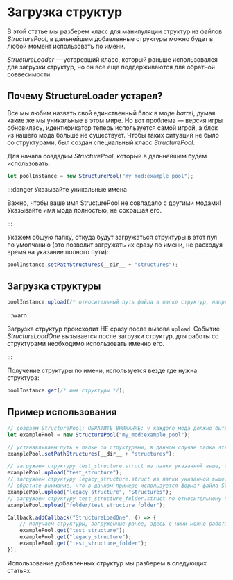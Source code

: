 # Загрузка структур

В этой статье мы разберем класс для манипуляции структур из файлов *StructurePool*, в дальнейшем добавленные структуры можно будет в любой момент использовать по имени.

*StructureLoader* — устаревший класс, который раньше использовался для загрузки структур, но он все еще поддерживаются для обратной соввесимости.

## Почему StructureLoader устарел?

Все мы любим назвать свой единственный блок в моде *barrel*, думая какие же мы уникальные в этом мире. Но вот проблема — версия игры обновилась, идентификатор теперь используется самой игрой, а блок из нашего мода больше не существует. Чтобы таких ситуаций не было со структурами, был создан специальный класс *StructurePool*.

Для начала создадим *StructurePool*, который в дальнейшем будем использовать:

```ts
let poolInstance = new StructurePool("my_mod:example_pool");
```

:::danger Указывайте уникальные имена

Важно, чтобы ваше имя StructurePool не совпадало с другими модами! Указывайте имя мода полностью, не сокращая его.

:::

Укажем общую папку, откуда будут загружаться структуры в этот пул по умолчанию (это позволит загружать их сразу по имени, не расходуя время на указание полного пути):

```ts
poolInstance.setPathStructures(__dir__ + "structures");
```

## Загрузка структуры

```ts
poolInstance.upload(/* относительный путь файла в папке структур, например example.struct */, /* формат структуры, по умолчанию используется DungeonUtility */);
```

:::warn

Загрузка структур происходит НЕ сразу после вызова `upload`. Событие *StructureLoadOne* вызывается после загрузки структур, для работы со структурами необходимо использовать именно его.

:::

Получение структуры по имени, используется везде где нужна структура:

```ts
poolInstance.get(/* имя структуры */);
```

## Пример использования

```ts
// создаем StructurePool; ОБРАТИТЕ ВНИМАНИЕ: у каждого мода должно быть свое уникальное имя StructurePool!
let examplePool = new StructurePool("my_mod:example_pool");

// устанавливаем путь к папке со структурами, в данном случае папка structures в главной директории мода
examplePool.setPathStructures(__dir__ + "structures");

// загружаем структуру test_structure.struct из папки указанной выше, структура будет доступна по имени test_structure
examplePool.upload("test_structure");
// загружаем структуру legacy_structure.struct из папки указанной выше, структура будет доступна по имени legacy_structure
// обратите внимание, что в данном примере используется формат файла Structures
examplePool.upload("legacy_structure", "Structures");
// загружаем структуру test_structure_folder.struct по относительному пути внутри папки, структура будет доступна по имени test_structure_folder
examplePool.upload("folder/test_structure_folder");

Callback.addCallback("StructureLoadOne", () => {
    // получаем структуры, загруженные ранее, здесь с ними можно работать
    examplePool.get("test_structure");
    examplePool.get("legacy_structure");
    examplePool.get("test_structure_folder");
});
```

Использование добавленных структур мы разберем в следующих статьях.
